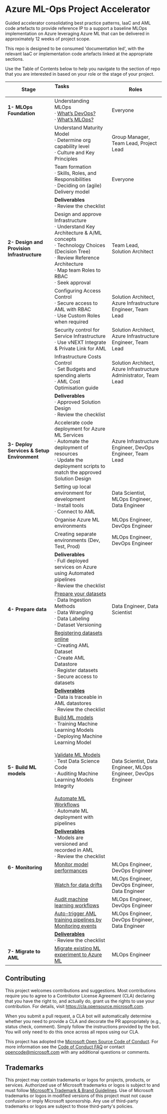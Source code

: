 # Azure ML-Ops Project Accelerator

Guided accelerator consolidating best practice patterns, IaaC and AML code artefacts to provide reference IP to a support a baseline MLOps implementation on Azure leveraging Azure ML that can be delivered in approximately 12 weeks of project scope. 

This repo is designed to be consumed 'documentation led', with the relevant IaaC or implementation code artefacts linked at the appropriate sections. 

Use the Table of Contents below to help you navigate to the section of repo that you are interested in based on your role or the stage of your project. 


| **Stage**                                  | **Tasks &nbsp; &nbsp; &nbsp; &nbsp; &nbsp; &nbsp; &nbsp; &nbsp; &nbsp; &nbsp; &nbsp; &nbsp; &nbsp; &nbsp; &nbsp;&nbsp; &nbsp; &nbsp; &nbsp; &nbsp; &nbsp;**                                                                                                                                                                                                                                                                                    | **Roles**                                                         |
| ------------------------------------------ | ---------------------------------------------------------------------------------------------------------------------------------------------------------------------------------------------------------------------------------------------------------------------------------------------------------------------------------------------------------------------------------------------------------------------------------------------- | ----------------------------------------------------------------- |
| **1- MLOps Foundation**                    | Understanding MLOps <br />· [What’s DevOps?](/1-MLOpsFoundations/0-DevOpsOverview/README.md)<br />· [What’s MLOps?](/1-MLOpsFoundations/1-MLOpsOverview/README.md)                                                                                                                                                                                                                                                                             | Everyone                                                          |
|                                            | Understand Maturity Model <br />· Determine org capability level <br />· Culture and Key Principles                                                                                                                                                                                                                                                                                                                                            | Group Manager, Team Lead, Project Lead                            |
|                                            | Team formation <br />· Skills, Roles, and Responsibilities<br />· Deciding on (agile) Delivery model                                                                                                                                                                                                                                                                                                                                           | Everyone                                                          |
|                                            | **Deliverables**<br />· Review the checklist                                                                                                                                                                                                                                                                                                                                                                                                   |
| **2- Design and Provision Infrastructure** | Design and approve Infrastructure<br />· Understand Key Architecture & A/ML concepts<br />· Technology Choices (Decision Tree)<br />· Review Reference Architecture<br />· Map team Roles to RBAC<br />· Seek approval                                                                                                                                                                                                                         | Team Lead, Solution Architect                                     |
|                                            | Configuring Access Control<br />· Secure access to AML with RBAC<br />· Use Custom Roles when required                                                                                                                                                                                                                                                                                                                                         | Solution Architect, Azure Infrastructure Engineer, Team Lead      |
|                                            | Security control for Service Infrastructure<br />· Use vNEXT Integrate & Private Link for AML                                                                                                                                                                                                                                                                                                                                                  | Solution Architect, Azure Infrastructure Engineer, Team Lead      |
|                                            | Infrastructure Costs Control<br />· Set Budgets and spending alerts<br />· AML Cost Optimisation guide                                                                                                                                                                                                                                                                                                                                         | Solution Architect, Azure Infrastructure Administrator, Team Lead |
|                                            | **Deliverables**<br />· Approved Solution Design<br />· Review the checklist                                                                                                                                                                                                                                                                                                                                                                   |
| **3- Deploy Services & Setup Environment** | Accelerate code deployment for Azure ML Services<br />· Automate the deployment of resources<br />· Update the deployment scripts to match the approved Solution Design                                                                                                                                                                                                                                                                        | Azure Infrastructure Engineer, DevOps Engineer, Team Lead         |
|                                            | Setting up local environment for development<br />· Install tools<br />· Connect to AML                                                                                                                                                                                                                                                                                                                                                        | Data Scientist, MLOps Engineer, Data Engineer                     |
|                                            | Organise Azure ML environments                                                                                                                                                                                                                                                                                                                                                                                                                 | MLOps Engineer, DevOps Engineer                                   |
|                                            | Creating separate environments (Dev, Test, Prod)                                                                                                                                                                                                                                                                                                                                                                                               | MLOps Engineer, DevOps Engineer                                   |
|                                            | **Deliverables**<br />· Full deployed services on Azure using Automated pipelines<br />· Review the checklist                                                                                                                                                                                                                                                                                                                                  |
| **4- Prepare data**                        | [Prepare your datasets](4-PrepareData/1-PrepareYourDatasets/README.md)<br />· Data Ingestion Methods <br />· Data Wrangling <br />· Data Labeling <br />· Dataset Versioning                                                                                                                                                                                                                                                                   | Data Engineer, Data Scientist                                     |
|                                            | [Registering datasets online](4-PrepareData/2-RegisteringDatasetsOnline/README.md)<br />· Creating AML Dataset<br />· Create AML Datastore <br />· Register datasets<br />· Secure access to datasets                                                                                                                                                                                                                                          |                                                                   |
|                                            | [**Deliverables**](4-PrepareData/Deliverables/README.md)<br />· Data is traceable in AML datastores<br />· Review the checklist                                                                                                                                                                                                                                                                                                                |
| **5- Build ML models**                     | [Build ML models](5-BuildMLModels/1-BuildMLModels/README.md) <br />· Training Machine Learning Models<br />· Deploying Machine Learning Model<br /><br />[Validate ML Models](5-BuildMLModels/2-ValidateMLModels/README.md)<br />· Test Data Science Code <br />· Auditing Machine Learning Models Integrity<br /><br />[Automate ML Workflows](5-BuildMLModels/3-AutomateMLWorkflows/README.md)<br />· Automate ML deployment with  pipelines | Data Scientist, Data Engineer, MLOps Engineer, DevOps Engineer    |
|                                            | [**Deliverables**](5-BuildMLModels/Deliverables/README.md)<br />· Models are versioned and recorded in AML<br />· Review the checklist                                                                                                                                                                                                                                                                                                         |
| **6- Monitoring**                          | [Monitor model performances](6-Monitor/1-MonitorModelPerformances/README.md)                                                                                                                                                                                                                                                                                                                                                                   | MLOps Engineer, DevOps Engineer                                   |
|                                            | [Watch for data drifts](6-Monitor/2-WatchforDataDrifts/README.md)                                                                                                                                                                                                                                                                                                                                                                              | MLOps Engineer, DevOps Engineer, Data Engineer                    |
|                                            | [Audit machine learning workflows](6-Monitor/3-AuditMachineLearningWorkflows/README.md)                                                                                                                                                                                                                                                                                                                                                        | MLOps Engineer, DevOps Engineer                                   |
|                                            | [Auto-trigger AML training pipelines by Monitoring events](6-Monitor/4-AutoTriggerAMLTrainingPiplinesbyMonitoringEvents/README.md)                                                                                                                                                                                                                                                                                                             | MLOps Engineer, DevOps Engineer, Data Engineer                    |
|                                            | [**Deliverables**](6-Monitor/Deliverables/README.md)<br />· Review the checklist                                                                                                                                                                                                                                                                                                                                                               |
| **7- Migrate to AML**                      | [Migrate existing ML experiment to Azure ML](7-MigrateToAML/1-MigrateExistingMLexperimenttoAzureML/README.md)                                                                                                                                                                                                                                                                                                                                  | MLOps Engineer                                                    |








## Contributing 

This project welcomes contributions and suggestions.  Most contributions require you to agree to a
Contributor License Agreement (CLA) declaring that you have the right to, and actually do, grant us
the rights to use your contribution. For details, visit https://cla.opensource.microsoft.com.

When you submit a pull request, a CLA bot will automatically determine whether you need to provide
a CLA and decorate the PR appropriately (e.g., status check, comment). Simply follow the instructions
provided by the bot. You will only need to do this once across all repos using our CLA.

This project has adopted the [Microsoft Open Source Code of Conduct](https://opensource.microsoft.com/codeofconduct/).
For more information see the [Code of Conduct FAQ](https://opensource.microsoft.com/codeofconduct/faq/) or
contact [opencode@microsoft.com](mailto:opencode@microsoft.com) with any additional questions or comments.

## Trademarks

This project may contain trademarks or logos for projects, products, or services. Authorized use of Microsoft 
trademarks or logos is subject to and must follow 
[Microsoft's Trademark & Brand Guidelines](https://www.microsoft.com/en-us/legal/intellectualproperty/trademarks/usage/general).
Use of Microsoft trademarks or logos in modified versions of this project must not cause confusion or imply Microsoft sponsorship.
Any use of third-party trademarks or logos are subject to those third-party's policies.
